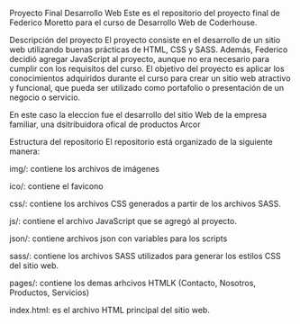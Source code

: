 Proyecto Final Desarrollo Web
Este es el repositorio del proyecto final de Federico Moretto para el curso de Desarrollo Web de Coderhouse.

Descripción del proyecto
El proyecto consiste en el desarrollo de un sitio web utilizando buenas prácticas de HTML, CSS y SASS. Además, Federico decidió agregar JavaScript al proyecto, aunque no era necesario para cumplir con los requisitos del curso. El objetivo del proyecto es aplicar los conocimientos adquiridos durante el curso para crear un sitio web atractivo y funcional, que pueda ser utilizado como portafolio o presentación de un negocio o servicio.

En este caso la eleccion fue el desarrollo del sitio Web de la empresa familiar, una dsitribuidora ofical de productos Arcor


Estructura del repositorio
El repositorio está organizado de la siguiente manera:

img/: contiene los archivos de imágenes

ico/: contiene el favicono

css/: contiene los archivos CSS generados a partir de los archivos SASS.

js/: contiene el archivo JavaScript que se agregó al proyecto.

json/: contiene archivos json con variables para los scripts

sass/: contiene los archivos SASS utilizados para generar los estilos CSS del sitio web.

pages/: contiene los demas arhcivos HTMLK (Contacto, Nosotros, Productos, Servicios)

index.html: es el archivo HTML principal del sitio web.

